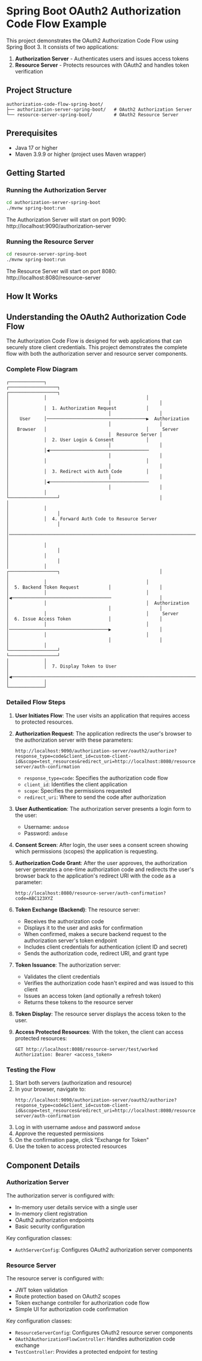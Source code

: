 # Spring Boot OAuth2 Authorization Code Flow Example

This project demonstrates the OAuth2 Authorization Code Flow using Spring Boot 3. It consists of two applications:

1. **Authorization Server** - Authenticates users and issues access tokens
2. **Resource Server** - Protects resources with OAuth2 and handles token verification

## Project Structure

```
authorization-code-flow-spring-boot/
├── authorization-server-spring-boot/   # OAuth2 Authorization Server
└── resource-server-spring-boot/        # OAuth2 Resource Server
```

## Prerequisites

- Java 17 or higher
- Maven 3.9.9 or higher (project uses Maven wrapper)

## Getting Started

### Running the Authorization Server

```bash
cd authorization-server-spring-boot
./mvnw spring-boot:run
```

The Authorization Server will start on port 9090: http://localhost:9090/authorization-server

### Running the Resource Server

```bash
cd resource-server-spring-boot
./mvnw spring-boot:run
```

The Resource Server will start on port 8080: http://localhost:8080/resource-server

## How It Works

## Understanding the OAuth2 Authorization Code Flow

The Authorization Code Flow is designed for web applications that can securely store client credentials. This project demonstrates the complete flow with both the authorization server and resource server components.

### Complete Flow Diagram

```
┌─────────────┐                                     ┌──────────────────┐                                     ┌──────────────────┐
│             │                                     │                  │                                     │                  │
│             │  1. Authorization Request           │                  │                                     │                  │
│    User     │─────────────────────────────────────▶  Authorization   │                                     │                  │
│   Browser   │                                     │     Server       │                                     │  Resource Server │
│             │  2. User Login & Consent            │                  │                                     │                  │
│             │◀─────────────────────────────────────                  │                                     │                  │
│             │                                     │                  │                                     │                  │
│             │  3. Redirect with Auth Code         │                  │                                     │                  │
│             │◀─────────────────────────────────────                  │                                     │                  │
│             │                                     └──────────────────┘                                     │                  │
│             │                                                                                              │                  │
│             │  4. Forward Auth Code to Resource Server                                                     │                  │
│             │─────────────────────────────────────────────────────────────────────────────────────────────▶                  │
│             │                                                                                              │                  │
│             │                                                                                              │                  │
│             │                                     ┌──────────────────┐                                     │                  │
│             │                                     │                  │  5. Backend Token Request           │                  │
│             │                                     │                  │◀─────────────────────────────────────                  │
│             │                                     │  Authorization   │                                     │                  │
│             │                                     │     Server       │  6. Issue Access Token              │                  │
│             │                                     │                  │─────────────────────────────────────▶                  │
│             │                                     │                  │                                     │                  │
│             │                                     └──────────────────┘                                     └──────────────────┘
│             │                                                                                              
│             │  7. Display Token to User                                                                   
│             │◀─────────────────────────────────────────────────────────────────────────────────────────────                  
│             │                                                                                              
└─────────────┘                                                                                              
```

### Detailed Flow Steps

1. **User Initiates Flow**: The user visits an application that requires access to protected resources.

2. **Authorization Request**: The application redirects the user's browser to the authorization server with these parameters:
   ```
   http://localhost:9090/authorization-server/oauth2/authorize?response_type=code&client_id=custom-client-id&scope=test_resources&redirect_uri=http://localhost:8080/resource-server/auth-confirmation
   ```
    - `response_type=code`: Specifies the authorization code flow
    - `client_id`: Identifies the client application
    - `scope`: Specifies the permissions requested
    - `redirect_uri`: Where to send the code after authorization

3. **User Authentication**: The authorization server presents a login form to the user:
    - Username: `amdose`
    - Password: `amdose`

4. **Consent Screen**: After login, the user sees a consent screen showing which permissions (scopes) the application is requesting.

5. **Authorization Code Grant**: After the user approves, the authorization server generates a one-time authorization code and redirects the user's browser back to the application's redirect URI with the code as a parameter:
   ```
   http://localhost:8080/resource-server/auth-confirmation?code=ABC123XYZ
   ```

6. **Token Exchange (Backend)**: The resource server:
    - Receives the authorization code
    - Displays it to the user and asks for confirmation
    - When confirmed, makes a secure backend request to the authorization server's token endpoint
    - Includes client credentials for authentication (client ID and secret)
    - Sends the authorization code, redirect URI, and grant type

7. **Token Issuance**: The authorization server:
    - Validates the client credentials
    - Verifies the authorization code hasn't expired and was issued to this client
    - Issues an access token (and optionally a refresh token)
    - Returns these tokens to the resource server

8. **Token Display**: The resource server displays the access token to the user.

9. **Access Protected Resources**: With the token, the client can access protected resources:
   ```
   GET http://localhost:8080/resource-server/test/worked
   Authorization: Bearer <access_token>
   ```

### Testing the Flow

1. Start both servers (authorization and resource)
2. In your browser, navigate to:
   ```
   http://localhost:9090/authorization-server/oauth2/authorize?response_type=code&client_id=custom-client-id&scope=test_resources&redirect_uri=http://localhost:8080/resource-server/auth-confirmation
   ```
3. Log in with username `amdose` and password `amdose`
4. Approve the requested permissions
5. On the confirmation page, click "Exchange for Token"
6. Use the token to access protected resources

## Component Details

### Authorization Server

The authorization server is configured with:
- In-memory user details service with a single user
- In-memory client registration
- OAuth2 authorization endpoints
- Basic security configuration

Key configuration classes:
- `AuthServerConfig`: Configures OAuth2 authorization server components

### Resource Server

The resource server is configured with:
- JWT token validation
- Route protection based on OAuth2 scopes
- Token exchange controller for authorization code flow
- Simple UI for authorization code confirmation

Key configuration classes:
- `ResourceServerConfig`: Configures OAuth2 resource server components
- `OAuth2AuthorizationFlowController`: Handles authorization code exchange
- `TestController`: Provides a protected endpoint for testing